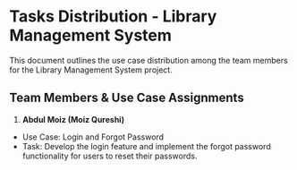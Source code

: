 # Tasks Distribution - Library Management System

This document outlines the use case distribution among the team members for the Library Management System project.

## Team Members & Use Case Assignments
1.  **Abdul Moiz (Moiz Qureshi)**  
   - Use Case: Login and Forgot Password
   - Task: Develop the login feature and implement the forgot password functionality for users to reset their passwords.
